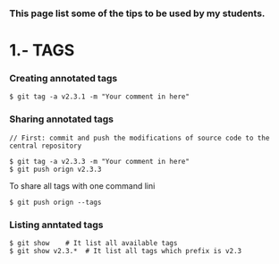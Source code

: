 ### This page list some of the tips to be used by my students.

# 1.- TAGS

### Creating annotated tags

```
$ git tag -a v2.3.1 -m "Your comment in here"
```

### Sharing annotated tags

```
// First: commit and push the modifications of source code to the central repository

$ git tag -a v2.3.3 -m "Your comment in here"
$ git push orign v2.3.3
```

To share all tags with one command lini

```
$ git push orign --tags
```
### Listing anntated tags

```
$ git show    # It list all available tags
$ git show v2.3.*  # It list all tags which prefix is v2.3

```

